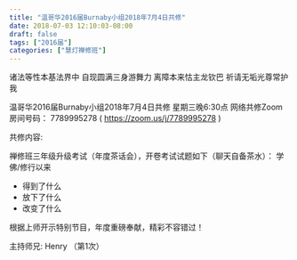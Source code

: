 ```yaml
---
title: "温哥华2016届Burnaby小组2018年7月4日共修"
date: 2018-07-03 12:10:03-08:00
draft: false
tags: ["2016届"]
categories: ["慧灯禅修班"]
---
```

诸法等性本基法界中 自现圆满三身游舞力
离障本来怙主龙钦巴 祈请无垢光尊常护我

温哥华2016届Burnaby小组2018年7月4日共修
星期三晚6:30点
网络共修Zoom房间号码： 7789995278 ( https://zoom.us/j/7789995278 )

共修内容:

禅修班三年级升级考试（年度茶话会），开卷考试试题如下（聊天自备茶水）：
学佛/修行以来
 - 得到了什么
 - 放下了什么
 - 改变了什么

根据上师开示特别节目，年度重磅奉献，精彩不容错过！

主持师兄: Henry （第1次）
